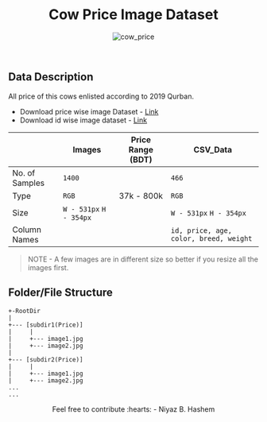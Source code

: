 
<h1 align ="center">Cow Price Image Dataset</h1>

<p align="center">
    <a>
        <img alt='cow_price' src='https://cdn2.iconfinder.com/data/icons/agriculture-business-2/512/xxx031-512.png'/>
    </a>
    <br>
</p>
<br>

## Data Description

All price of this cows enlisted according to 2019 Qurban.
- Download price wise image Dataset - [Link](https://drive.google.com/file/d/1kcwx93AlvoMcCmBpnPptIETRYo_qg8cI/view?usp=sharing)
- Download id wise image dataset - [Link](https://drive.google.com/file/d/1Arr2nlmZCt3D_ZVIPhAgX2K3Gzlv1xyU/view?usp=sharing)

|                |Images                         | Price Range (BDT)      |    CSV_Data  |
|----------------|-------------------------------|------------------------|--------------|
|No. of Samples  |`1400`                         |                        |     `466`    |
|Type            |`RGB`                          |       37k - 800k       |     `RGB`    |
|Size            |`W - 531px` `H - 354px`        |                        |`W - 531px` `H - 354px`|
|Column Names    |            |                        | `id, price, age, color, breed, weight` |
> NOTE - A few images are in different size so better if you resize all the images first.


## Folder/File Structure
```
+-RootDir
|
+--- [subdir1(Price)]
|     |
|     +--- image1.jpg
|     +--- image2.jpg
|
+--- [subdir2(Price)]
|     |
|     +--- image1.jpg
|     +--- image2.jpg
...
...
```
<p align="center">
    Feel free to contribute :hearts:   -  Niyaz B. Hashem 
</p>
 
